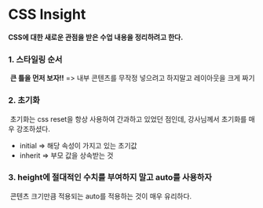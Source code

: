 # CSS Insight

**CSS에 대한 새로운 관점을 받은 수업 내용을 정리하려고 한다.**<br>

### 1. 스타일링 순서<br>

&nbsp;**큰 틀을 먼저 보자!!** => 내부 콘텐츠를 무작정 넣으려고 하지말고 레이아웃을 크게 짜기

### 2. 초기화

&nbsp;초기화는 css reset을 항상 사용하여 간과하고 있었던 점인데, 강사님께서 초기화를 매우 강조하셨다.<br>

- initial => 해당 속성이 가지고 있는 초기값
- inherit => 부모 값을 상속받는 것

### 3. height에 절대적인 수치를 부여하지 말고 auto를 사용하자

&nbsp;콘텐츠 크기만큼 적용되는 auto를 적용하는 것이 매우 유리하다.
